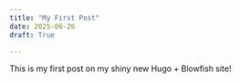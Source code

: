 ```yaml
---
title: "My First Post"
date: 2025-06-26
draft: True

---
```


This is my first post on my shiny new Hugo + Blowfish site!
